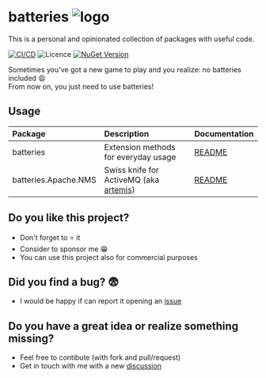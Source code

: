 # batteries ![logo](https://raw.githubusercontent.com/gammasoft/fatcow/refs/heads/master/32x32/battery_charge.png)
 
This is a personal and opinionated collection of packages with useful code.

[![CI/CD](https://github.com/fbarresi/batteries/actions/workflows/build-pipeline.yml/badge.svg)](https://github.com/fbarresi/batteries/actions/workflows/build-pipeline.yml)
![Licence](https://img.shields.io/github/license/fbarresi/batteries.svg)
[![NuGet Version](https://img.shields.io/nuget/vpre/batteries)](https://www.nuget.org/packages/batteries/)

Sometimes you've got a new game to play and you realize: no batteries included 😩
<br/>From now on, you just need to use batteries!

## Usage

| Package   | Description | Documentation |
| :-----    | :---        |:---           |
| batteries | Extension methods for everyday usage| [README](https://github.com/fbarresi/batteries/tree/main/batteries)   |
| batteries.Apache.NMS| Swiss knife for ActiveMQ (aka [artemis](https://activemq.apache.org/components/artemis/https://activemq.apache.org/components/artemis/))|[README](https://github.com/fbarresi/batteries/tree/main/batteries.Apache.NMS)|

## Do you like this project?

- Don't forget to ⭐ it
- Consider to sponsor me 😁
- You can use this project also for commercial purposes

## Did you find a bug? 😨

- I would be happy if can report it opening an [issue](https://github.com/fbarresi/batteries/issues/new?template=Blank+issue)

## Do you have a great idea or realize something missing?

- Feel free to contibute (with fork and pull/request)
- Get in touch with me with a new [discussion](https://github.com/fbarresi/Sharp7/discussions/new?category=ideas)
